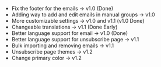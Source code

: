 -   Fix the footer for the emails -> v1.0 (Done)
-   Adding way to add and edit emails in manual groups -> v1.0
-   More customizable settings -> v1.0 and v1.1 (v1.0 Done)
-   Changeable translations -> v1.1 (Done Early)
-   Better language support for email -> v1.0 (Done)
-   Better language support for unsubscribe page -> v1.1
-   Bulk importing and removing emails -> v1.1
-   Unsubscribe page themes -> v1.2
-   Change primary color -> v1.2
